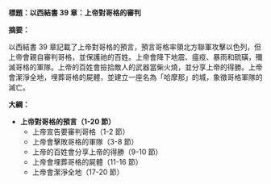 **標題：以西結書 39 章：上帝對哥格的審判**

**摘要：**

以西結書 39 章記載了上帝對哥格的預言，預言哥格率領北方聯軍攻擊以色列，但上帝會親自審判哥格，並保護祂的百姓。上帝會降下地震、瘟疫、暴雨和硫磺，殲滅哥格的軍隊。上帝的百姓會撿拾敵人的武器當柴火燒，並分享上帝的得勝。上帝會潔淨全地，埋葬哥格的屍體，並建立一座名為「哈摩那」的城，象徵哥格軍隊的滅亡。

**大綱：**

* **上帝對哥格的預言（1-20 節）**
    * 上帝宣告要審判哥格（1-2 節）
    * 上帝會擊敗哥格的軍隊（3-8 節）
    * 上帝的百姓會分享上帝的得勝（9-10 節）
    * 上帝會埋葬哥格的屍體（11-16 節）
    * 上帝會潔淨全地（17-20 節）